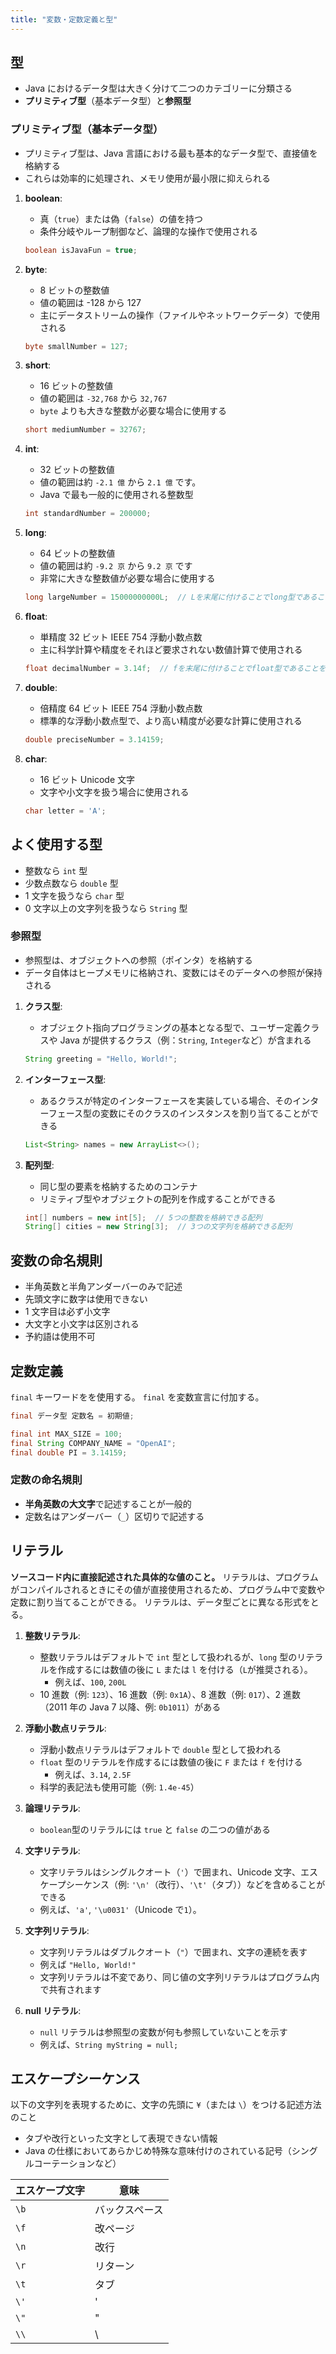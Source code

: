 ```yaml
---
title: "変数・定数定義と型"
---
```


## 型

- Java におけるデータ型は大きく分けて二つのカテゴリーに分類さる
- **プリミティブ型**（基本データ型）と**参照型**

### プリミティブ型（基本データ型）

- プリミティブ型は、Java 言語における最も基本的なデータ型で、直接値を格納する
- これらは効率的に処理され、メモリ使用が最小限に抑えられる

1. **boolean**:

   - 真（`true`）または偽（`false`）の値を持つ
   - 条件分岐やループ制御など、論理的な操作で使用される

   ```java
   boolean isJavaFun = true;
   ```

2. **byte**:

   - 8 ビットの整数値
   - 値の範囲は -128 から 127
   - 主にデータストリームの操作（ファイルやネットワークデータ）で使用される

   ```java
   byte smallNumber = 127;
   ```

3. **short**:

   - 16 ビットの整数値
   - 値の範囲は `-32,768` から `32,767`
   - `byte` よりも大きな整数が必要な場合に使用する

   ```java
   short mediumNumber = 32767;
   ```

4. **int**:

   - 32 ビットの整数値
   - 値の範囲は約 `-2.1 億` から `2.1 億` です。
   - Java で最も一般的に使用される整数型

   ```java
   int standardNumber = 200000;
   ```

5. **long**:

   - 64 ビットの整数値
   - 値の範囲は約 `-9.2 京` から `9.2 京` です
   - 非常に大きな整数値が必要な場合に使用する

   ```java
   long largeNumber = 15000000000L;  // Lを末尾に付けることでlong型であることを示す
   ```

6. **float**:

   - 単精度 32 ビット IEEE 754 浮動小数点数
   - 主に科学計算や精度をそれほど要求されない数値計算で使用される

   ```java
   float decimalNumber = 3.14f;  // fを末尾に付けることでfloat型であることを示す
   ```

7. **double**:

   - 倍精度 64 ビット IEEE 754 浮動小数点数
   - 標準的な浮動小数点型で、より高い精度が必要な計算に使用される

   ```java
   double preciseNumber = 3.14159;
   ```

8. **char**:

   - 16 ビット Unicode 文字
   - 文字や小文字を扱う場合に使用される

   ```java
   char letter = 'A';
   ```

## よく使用する型

- 整数なら `int` 型
- 少数点数なら `double` 型
- 1 文字を扱うなら `char` 型
- 0 文字以上の文字列を扱うなら `String` 型

### 参照型

- 参照型は、オブジェクトへの参照（ポインタ）を格納する
- データ自体はヒープメモリに格納され、変数にはそのデータへの参照が保持される

1. **クラス型**:

   - オブジェクト指向プログラミングの基本となる型で、ユーザー定義クラスや Java が提供するクラス（例：`String`, `Integer`など）が含まれる

   ```java
   String greeting = "Hello, World!";
   ```

2. **インターフェース型**:

   - あるクラスが特定のインターフェースを実装している場合、そのインターフェース型の変数にそのクラスのインスタンスを割り当てることができる

   ```java
   List<String> names = new ArrayList<>();
   ```

3. **配列型**:

   - 同じ型の要素を格納するためのコンテナ
   - リミティブ型やオブジェクトの配列を作成することができる

   ```java
   int[] numbers = new int[5];  // 5つの整数を格納できる配列
   String[] cities = new String[3];  // 3つの文字列を格納できる配列
   ```

## 変数の命名規則

- 半角英数と半角アンダーバーのみで記述
- 先頭文字に数字は使用できない
- 1 文字目は必ず小文字
- 大文字と小文字は区別される
- 予約語は使用不可

## 定数定義

`final` キーワードをを使用する。
`final` を変数宣言に付加する。

```java
final データ型 定数名 = 初期値;
```

```java
final int MAX_SIZE = 100;
final String COMPANY_NAME = "OpenAI";
final double PI = 3.14159;
```

### 定数の命名規則

- **半角英数の大文字**で記述することが一般的
- 定数名はアンダーバー（`_`）区切りで記述する

## リテラル

**ソースコード内に直接記述された具体的な値のこと。**
リテラルは、プログラムがコンパイルされるときにその値が直接使用されるため、プログラム中で変数や定数に割り当てることができる。
リテラルは、データ型ごとに異なる形式をとる。

1. **整数リテラル**:

   - 整数リテラルはデフォルトで `int` 型として扱われるが、`long` 型のリテラルを作成するには数値の後に `L` または `l` を付ける（`L`が推奨される）。
     - 例えば、`100`, `200L`
   - 10 進数（例: `123`）、16 進数（例: `0x1A`）、8 進数（例: `017`）、2 進数（2011 年の Java 7 以降、例: `0b1011`）がある

2. **浮動小数点リテラル**:

   - 浮動小数点リテラルはデフォルトで `double` 型として扱われる
   - `float` 型のリテラルを作成するには数値の後に `F` または `f` を付ける
     - 例えば、`3.14`, `2.5F`
   - 科学的表記法も使用可能（例: `1.4e-45`）

3. **論理リテラル**:

   - `boolean`型のリテラルには `true` と `false` の二つの値がある

4. **文字リテラル**:

   - 文字リテラルはシングルクオート（`'`）で囲まれ、Unicode 文字、エスケープシーケンス（例: `'\n'`（改行）、`'\t'`（タブ））などを含めることができる
   - 例えば、`'a'`, `'\u0031'`（Unicode で`1`）。

5. **文字列リテラル**:

   - 文字列リテラルはダブルクオート（`"`）で囲まれ、文字の連続を表す
   - 例えば `"Hello, World!"`
   - 文字列リテラルは不変であり、同じ値の文字列リテラルはプログラム内で共有されます

6. **null リテラル**:
   - `null` リテラルは参照型の変数が何も参照していないことを示す
   - 例えば、`String myString = null;`

## エスケープシーケンス

以下の文字列を表現するために、文字の先頭に `¥`（または `\`）をつける記述方法のこと

- タブや改行といった文字として表現できない情報
- Java の仕様においてあらかじめ特殊な意味付けのされている記号（シングルコーテーションなど）

| エスケープ文字 | 意味           |
| -------------- | -------------- |
| `\b`           | バックスペース |
| `\f`           | 改ページ       |
| `\n`           | 改行           |
| `\r`           | リターン       |
| `\t`           | タブ           |
| `\'`           | '              |
| `\"`           | "              |
| `\\`           | \              |
